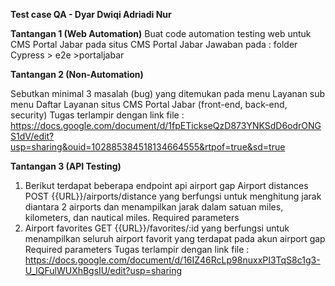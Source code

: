 **Test case QA - Dyar Dwiqi Adriadi Nur**

**Tantangan 1 (Web Automation)**
Buat code automation testing web untuk CMS Portal Jabar pada situs CMS Portal Jabar 
Jawaban pada : folder Cypress > e2e >portaljabar

**Tantangan 2 (Non-Automation)**

Sebutkan minimal 3 masalah (bug) yang ditemukan pada menu Layanan sub menu Daftar Layanan  situs CMS Portal Jabar (front-end, back-end, security)
Tugas terlampir dengan link file : 
https://docs.google.com/document/d/1fpETickseQzD873YNKSdD6odrONGS1dV/edit?usp=sharing&ouid=102885384518134664555&rtpof=true&sd=true

**Tantangan 3 (API Testing)**
1. Berikut terdapat beberapa endpoint api airport gap
Airport distances POST {{URL}}/airports/distance yang berfungsi untuk menghitung jarak diantara 2 airports dan menampilkan jarak dalam satuan miles, kilometers, dan nautical miles.
Required parameters
2. Airport favorites GET {{URL}}/favorites/:id yang berfungsi untuk menampilkan seluruh airport favorit yang terdapat pada akun airport gap
Required parameters
Tugas terlampir dengan link file : 
https://docs.google.com/document/d/16IZ46RcLp98nuxxPI3TqS8c1g3-U_lQFulWUXhBgsIU/edit?usp=sharing
